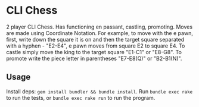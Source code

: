 # CLI Chess

2 player CLI Chess. Has functioning en passant, castling, promoting. Moves are made using Coordinate Notation. For example, to move with the e pawn, first, write down the square it is on and then the target square separated with a hyphen - "E2-E4", e pawn moves from square E2 to square E4. To castle simply move the king to the target square "E1-C1" or "E8-G8". To promote write the piece letter in parentheses "E7-E8(Q)" or "B2-B1(N)".

## Usage

Install deps: `gem install bundler && bundle install`.  Run `bundle exec rake` to run the tests, or `bundle exec rake run` to run the program.
